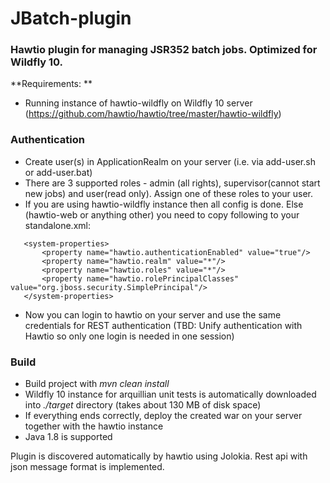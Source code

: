 # JBatch-plugin
### Hawtio plugin for managing JSR352 batch jobs. Optimized for Wildfly 10.

**Requirements: **
 - Running instance of hawtio-wildfly on Wildfly 10 server (https://github.com/hawtio/hawtio/tree/master/hawtio-wildfly)

 ### Authentication
 - Create user(s) in ApplicationRealm on your server (i.e. via add-user.sh or add-user.bat)
 - There are 3 supported roles - admin (all rights), supervisor(cannot start new jobs) and user(read only). Assign one of these roles to your user.
 - If you are using hawtio-wildfly instance then all config is done. Else (hawtio-web or anything other) you need to copy following to your standalone.xml:
 
 ```
    <system-properties>
        <property name="hawtio.authenticationEnabled" value="true"/>
        <property name="hawtio.realm" value="*"/>
        <property name="hawtio.roles" value="*"/>
        <property name="hawtio.rolePrincipalClasses" value="org.jboss.security.SimplePrincipal"/>
    </system-properties>
```
 
 - Now you can login to hawtio on your server and use the same credentials for REST authentication (TBD: Unify authentication with Hawtio so only one login is needed in one session)
  
  ### Build
  - Build project with *mvn clean install*
  - Wildfly 10 instance for arquillian unit tests is automatically downloaded into *./target* directory (takes about 130 MB of disk space)
  - If everything ends correctly, deploy the created war on your server together with the hawtio instance
  - Java 1.8 is supported


Plugin is discovered automatically by hawtio using Jolokia. Rest api with json message format is implemented.
